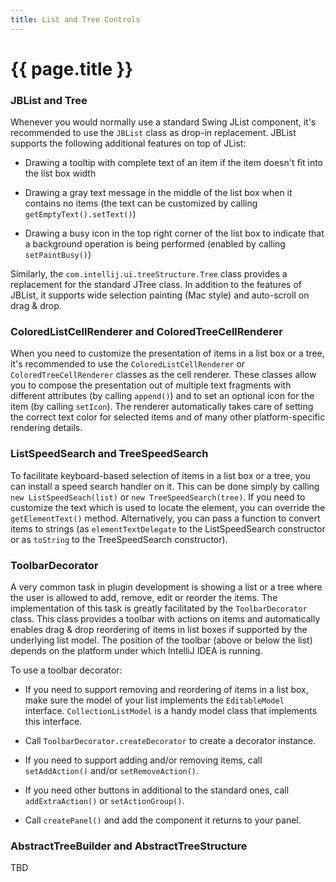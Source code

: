 ```yaml
---
title: List and Tree Controls
---
```


<!--
INITIAL_SOURCE https://confluence.jetbrains.com/display/IDEADEV/IntelliJ+IDEA+List+and+Tree+Controls
-->

# {{ page.title }}

### JBList and Tree

Whenever you would normally use a standard Swing JList component, it's recommended to use the ```JBList``` class as drop-in replacement.
JBList supports the following additional features on top of JList:

*  Drawing a tooltip with complete text of an item if the item doesn't fit into the list box width

*  Drawing a gray text message in the middle of the list box when it contains no items (the text can be customized by calling ```getEmptyText().setText()```)

*  Drawing a busy icon in the top right corner of the list box to indicate that a background operation is being performed (enabled by calling ```setPaintBusy()```)

Similarly, the ```com.intellij.ui.treeStructure.Tree``` class provides a replacement for the standard JTree class. In addition to the features of JBList, it supports wide selection painting (Mac style) and auto-scroll on drag & drop.

### ColoredListCellRenderer and ColoredTreeCellRenderer

When you need to customize the presentation of items in a list box or a tree, it's recommended to use the ```ColoredListCellRenderer``` or ```ColoredTreeCellRenderer``` classes as the cell renderer. These classes allow you to compose the presentation out of multiple text fragments with different attributes (by calling ```append()```) and to set an optional icon for the item (by calling ```setIcon```). The renderer automatically takes care of setting the correct text color for selected items and of many other platform-specific rendering details.

### ListSpeedSearch and TreeSpeedSearch

To facilitate keyboard-based selection of items in a list box or a tree, you can install a speed search handler on it. This can be done simply by calling ```new ListSpeedSeach(list)``` or ```new TreeSpeedSearch(tree)```. If you need to customize the text which is used to locate the element, you can override the ```getElementText()``` method. Alternatively, you can pass a function to convert items to strings (as ```elementTextDelegate``` to the ListSpeedSearch constructor or as ```toString``` to the TreeSpeedSearch constructor).

### ToolbarDecorator

A very common task in plugin development is showing a list or a tree where the user is allowed to add, remove, edit or reorder the items. The implementation of this task is greatly facilitated by the ```ToolbarDecorator``` class. This class provides a toolbar with actions on items and automatically enables drag & drop reordering of items in list boxes if supported by the underlying list model. The position of the toolbar (above or below the list) depends on the platform under which IntelliJ IDEA is running.

To use a toolbar decorator:

*  If you need to support removing and reordering of items in a list box, make sure the model of your list implements the ```EditableModel``` interface. ```CollectionListModel``` is a handy model class that implements this interface.

*  Call ```ToolbarDecorator.createDecorator``` to create a decorator instance.

*  If you need to support adding and/or removing items, call ```setAddAction()``` and/or ```setRemoveAction()```.

*  If you need other buttons in additional to the standard ones, call ```addExtraAction()``` or ```setActionGroup()```.

*  Call ```createPanel()``` and add the component it returns to your panel.

### AbstractTreeBuilder and AbstractTreeStructure

TBD

